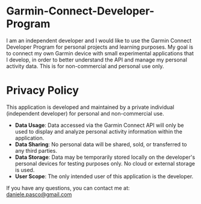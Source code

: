 # Garmin-Connect-Developer-Program


I am an independent developer and I would like to use the Garmin Connect Developer Program for personal projects and learning purposes.
My goal is to connect my own Garmin device with small experimental applications that I develop, in order to better understand the API and manage my personal activity data.
This is for non-commercial and personal use only.


# Privacy Policy

This application is developed and maintained by a private individual (independent developer) for personal and non-commercial use.

* **Data Usage**: Data accessed via the Garmin Connect API will only be used to display and analyze personal activity information within the application.
* **Data Sharing**: No personal data will be shared, sold, or transferred to any third parties.
* **Data Storage**: Data may be temporarily stored locally on the developer's personal devices for testing purposes only. No cloud or external storage is used.
* **User Scope**: The only intended user of this application is the developer.

If you have any questions, you can contact me at: daniele.pasco@gmail.com
